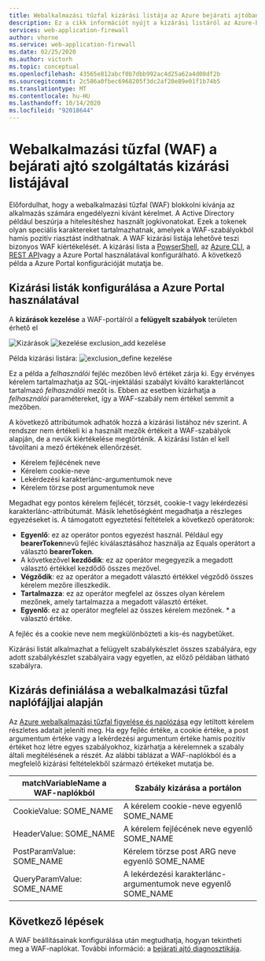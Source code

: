 ```yaml
---
title: Webalkalmazási tűzfal kizárási listája az Azure bejárati ajtóban – Azure Portal
description: Ez a cikk információt nyújt a kizárási listáról az Azure-ban a Azure Portal.
services: web-application-firewall
author: vhorne
ms.service: web-application-firewall
ms.date: 02/25/2020
ms.author: victorh
ms.topic: conceptual
ms.openlocfilehash: 43565e812abcf0b7dbb992ac4d25a62a4d08df2b
ms.sourcegitcommit: 2c586a0fbec6968205f3dc2af20e89e01f1b74b5
ms.translationtype: MT
ms.contentlocale: hu-HU
ms.lasthandoff: 10/14/2020
ms.locfileid: "92018644"
---
```

# <a name="web-application-firewall-waf-with-front-door-service-exclusion-lists"></a>Webalkalmazási tűzfal (WAF) a bejárati ajtó szolgáltatás kizárási listájával 

Előfordulhat, hogy a webalkalmazási tűzfal (WAF) blokkolni kívánja az alkalmazás számára engedélyezni kívánt kérelmet. A Active Directory például beszúrja a hitelesítéshez használt jogkivonatokat. Ezek a tokenek olyan speciális karaktereket tartalmazhatnak, amelyek a WAF-szabályokból hamis pozitív riasztást indíthatnak. A WAF kizárási listája lehetővé teszi bizonyos WAF kiértékelését.  A kizárási lista a  [PowserShell](https://docs.microsoft.com/powershell/module/az.frontdoor/New-AzFrontDoorWafManagedRuleExclusionObject?view=azps-3.5.0), az [Azure CLI](https://docs.microsoft.com/cli/azure/ext/front-door/network/front-door/waf-policy/managed-rules/exclusion?view=azure-cli-latest#ext-front-door-az-network-front-door-waf-policy-managed-rules-exclusion-add), a [REST API](https://docs.microsoft.com/rest/api/frontdoorservice/webapplicationfirewall/policies/createorupdate)vagy a Azure Portal használatával konfigurálható. A következő példa a Azure Portal konfigurációját mutatja be. 
## <a name="configure-exclusion-lists-using-the-azure-portal"></a>Kizárási listák konfigurálása a Azure Portal használatával
A **kizárások kezelése** a WAF-portálról a **felügyelt szabályok** területen érhető el

![Kizárások ](../media/waf-front-door-exclusion/exclusion1.png)
 ![ kezelése exclusion_add kezelése](../media/waf-front-door-exclusion/exclusion2.png)

 Példa kizárási listára: ![ exclusion_define kezelése](../media/waf-front-door-exclusion/exclusion3.png)

Ez a példa a *felhasználói* fejléc mezőben lévő értéket zárja ki. Egy érvényes kérelem tartalmazhatja az SQL-injektálási szabályt kiváltó karakterláncot tartalmazó *felhasználói* mezőt is. Ebben az esetben kizárhatja a *felhasználói* paramétereket, így a WAF-szabály nem értékel semmit a mezőben.

A következő attribútumok adhatók hozzá a kizárási listához név szerint. A rendszer nem értékeli ki a használt mezők értékeit a WAF-szabályok alapján, de a nevük kiértékelése megtörténik. A kizárási listán el kell távolítani a mező értékének ellenőrzését.

* Kérelem fejlécének neve
* Kérelem cookie-neve
* Lekérdezési karakterlánc-argumentumok neve
* Kérelem törzse post argumentumok neve

Megadhat egy pontos kérelem fejlécét, törzsét, cookie-t vagy lekérdezési karakterlánc-attribútumát.  Másik lehetőségként megadhatja a részleges egyezéseket is. A támogatott egyeztetési feltételek a következő operátorok:

- **Egyenlő**: ez az operátor pontos egyezést használ. Például egy **bearerToken**nevű fejléc kiválasztásához használja az Equals operátort a választó **bearerToken**.
- A következővel **kezdődik**: ez az operátor megegyezik a megadott választó értékkel kezdődő összes mezővel.
- **Végződik**: ez az operátor a megadott választó értékkel végződő összes kérelem mezőre illeszkedik.
- **Tartalmazza**: ez az operátor megfelel az összes olyan kérelem mezőnek, amely tartalmazza a megadott választó értéket.
- **Egyenlő**: ez az operátor megfelel az összes kérelem mezőnek. * a választó értéke.

A fejléc és a cookie neve nem megkülönbözteti a kis-és nagybetűket.

Kizárási listát alkalmazhat a felügyelt szabálykészlet összes szabályára, egy adott szabálykészlet szabályaira vagy egyetlen, az előző példában látható szabályra. 

## <a name="define-exclusion-based-on-web-application-firewall-logs"></a>Kizárás definiálása a webalkalmazási tűzfal naplófájljai alapján
 Az [Azure webalkalmazási tűzfal figyelése és naplózása](waf-front-door-monitor.md) egy letiltott kérelem részletes adatait jeleníti meg. Ha egy fejléc értéke, a cookie értéke, a post argumentum értéke vagy a lekérdezési argumentum értéke hamis pozitív értéket hoz létre egyes szabályokhoz, kizárhatja a kérelemnek a szabály általi megítélésének a részét. Az alábbi táblázat a WAF-naplókból és a megfelelő kizárási feltételekből származó értékeket mutatja be.

|matchVariableName a WAF-naplókból    |Szabály kizárása a portálon|
|--------|------|
|CookieValue: SOME_NAME  |A kérelem cookie-neve egyenlő SOME_NAME|
|HeaderValue: SOME_NAME  |A kérelem fejlécének neve egyenlő SOME_NAME|
|PostParamValue: SOME_NAME|  Kérelem törzse post ARG neve egyenlő SOME_NAME|
|QueryParamValue: SOME_NAME| A lekérdezési karakterlánc-argumentumok neve egyenlő SOME_NAME|


## <a name="next-steps"></a>Következő lépések

A WAF beállításainak konfigurálása után megtudhatja, hogyan tekintheti meg a WAF-naplókat. További információ: a [bejárati ajtó diagnosztikája](../afds/waf-front-door-monitor.md).
